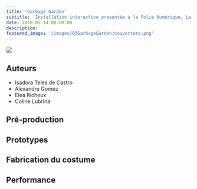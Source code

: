 ```yaml
---
title: 'Garbage Garden'
subtitle: 'Installation interactive presentée à la Folie Numérique, La Villette (2018)'
date: 2018-05-14 00:00:00
description: 
featured_image: '/images/03GarbageGarden/couverture.png'
---
```


![](/images/03GarbageGarden/couverture.jpg)

## Auteurs
- Isadora Teles de Castro
- Alexandre Gomez
- Elea Richeux
- Coline Lubrina

## Pré-production
<div class="gallery" data-columns="3">
	
</div>

## Prototypes
<div class="gallery" data-columns="3">
	
</div>


## Fabrication du costume



## Performance
